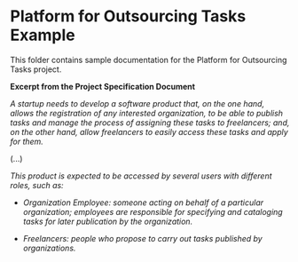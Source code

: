 # Platform for Outsourcing Tasks Example

This folder contains sample documentation for the Platform for Outsourcing Tasks project.

**Excerpt from the Project Specification Document**

_A startup needs to develop a software product that, on the one hand, allows the registration of any interested organization, to be able to publish tasks and manage the process of assigning these tasks to freelancers; and, on the other hand, allow freelancers to easily access these tasks and apply for them._

(...)

_This product is expected to be accessed by several users with different roles, such as:_
* _Organization Employee: someone acting on behalf of a particular organization; employees are responsible for specifying and cataloging tasks for later publication by the organization._

* _Freelancers: people who propose to carry out  tasks published by organizations._
